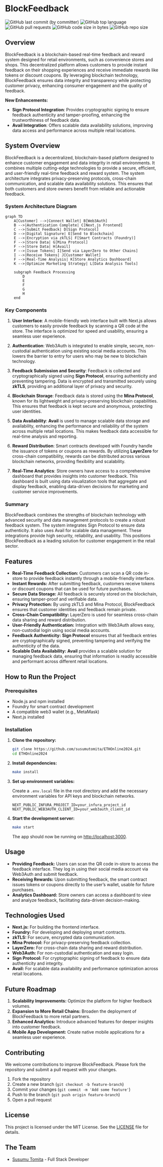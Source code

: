 # BlockFeedback

![GitHub last commit (by committer)](https://img.shields.io/github/last-commit/susumutomita/ETHOnline2024)
![GitHub top language](https://img.shields.io/github/languages/top/susumutomita/ETHOnline2024)
![GitHub pull requests](https://img.shields.io/github/issues-pr/susumutomita/ETHOnline2024)
![GitHub code size in bytes](https://img.shields.io/github/languages/code-size/susumutomita/ETHOnline2024)
![GitHub repo size](https://img.shields.io/github/repo-size/susumutomita/ETHOnline2024)

## Overview

BlockFeedback is a blockchain-based real-time feedback and reward system designed for retail environments, such as convenience stores and shops. This decentralized platform allows customers to provide instant feedback on their shopping experiences and receive immediate rewards like tokens or discount coupons. By leveraging blockchain technology, BlockFeedback ensures data integrity and transparency while protecting customer privacy, enhancing consumer engagement and the quality of feedback.

**New Enhancements:**
- **Sign Protocol Integration**: Provides cryptographic signing to ensure feedback authenticity and tamper-proofing, enhancing the trustworthiness of feedback data.
- **Avail Integration**: Offers scalable data availability solutions, improving data access and performance across multiple retail locations.

## System Overview

BlockFeedback is a decentralized, blockchain-based platform designed to enhance customer engagement and data integrity in retail environments. It combines multiple cutting-edge technologies to provide a secure, efficient, and user-friendly real-time feedback and reward system. The system architecture integrates privacy-preserving protocols, cross-chain communication, and scalable data availability solutions. This ensures that both customers and store owners benefit from reliable and actionable feedback.

### System Architecture Diagram

```mermaid
graph TD
    A[Customer] -->|Connect Wallet| B[Web3Auth]
    B -->|Authentication Complete| C[Next.js Frontend]
    C -->|Submit Feedback| D[Sign Protocol]
    D -->|Digital Signature| E[Send to Blockchain]
    E -->|Encryption via zkTLS| F[Smart Contracts (Foundry)]
    F -->|Store Data| G[Mina Protocol]
    F -->|Store Data| H[Avail]
    F -->|Issue Tokens| I[Send via LayerZero to Other Chains]
    I -->|Receive Tokens| J[Customer Wallet]
    F -->|Real-Time Analysis| K[Store Analytics Dashboard]
    K -->|Optimize Marketing Strategy| L[Data Analysis Tools]

    subgraph Feedback Processing
        D
        E
        F
        G
        H
    end
```

### Key Components

1. **User Interface**: A mobile-friendly web interface built with Next.js allows customers to easily provide feedback by scanning a QR code at the store. The interface is optimized for speed and usability, ensuring a seamless user experience.

2. **Authentication**: Web3Auth is integrated to enable simple, secure, non-custodial authentication using existing social media accounts. This lowers the barrier to entry for users who may be new to blockchain technology.

3. **Feedback Submission and Security**: Feedback is collected and cryptographically signed using **Sign Protocol**, ensuring authenticity and preventing tampering. Data is encrypted and transmitted securely using **zkTLS**, providing an additional layer of privacy and security.

4. **Blockchain Storage**: Feedback data is stored using the **Mina Protocol**, known for its lightweight and privacy-preserving blockchain capabilities. This ensures that feedback is kept secure and anonymous, protecting user identities.

5. **Data Availability**: **Avail** is used to manage scalable data storage and availability, enhancing the performance and reliability of the system across multiple retail locations. This makes feedback data accessible for real-time analysis and reporting.

6. **Reward Distribution**: Smart contracts developed with Foundry handle the issuance of tokens or coupons as rewards. By utilizing **LayerZero** for cross-chain compatibility, rewards can be distributed across various blockchain networks, providing flexibility and scalability.

7. **Real-Time Analytics**: Store owners have access to a comprehensive dashboard that provides insights into customer feedback. This dashboard is built using data visualization tools that aggregate and display feedback, enabling data-driven decisions for marketing and customer service improvements.

### Summary

BlockFeedback combines the strengths of blockchain technology with advanced security and data management protocols to create a robust feedback system.
The system integrates Sign Protocol to ensure data authenticity. It also uses Avail for scalable data management. These integrations provide high security, reliability, and usability. This positions BlockFeedback as a leading solution for customer engagement in the retail sector.

## Features

- **Real-Time Feedback Collection:** Customers can scan a QR code in-store to provide feedback instantly through a mobile-friendly interface.
- **Instant Rewards:** After submitting feedback, customers receive tokens or discount coupons that can be used for future purchases.
- **Secure Data Storage:** All feedback is securely stored on the blockchain, ensuring tamper-proof and verifiable data.
- **Privacy Protection:** By using zkTLS and Mina Protocol, BlockFeedback ensures that customer identities and feedback remain private.
- **Cross-Chain Compatibility:** LayerZero is used for seamless cross-chain data sharing and reward distribution.
- **User-Friendly Authentication:** Integration with Web3Auth allows easy, non-custodial login using social media accounts.
- **Feedback Authenticity:** **Sign Protocol** ensures that all feedback entries are cryptographically signed, preventing tampering and verifying the authenticity of the data.
- **Scalable Data Availability:** **Avail** provides a scalable solution for managing feedback data, ensuring that information is readily accessible and performant across different retail locations.

## How to Run the Project

### Prerequisites

- Node.js and npm installed
- Foundry for smart contract development
- A compatible web3 wallet (e.g., MetaMask)
- Next.js installed

### Installation

1. **Clone the repository:**

   ```bash
   git clone https://github.com/susumutomita/ETHOnline2024.git
   cd ETHOnline2024
   ```

2. **Install dependencies:**

   ```bash
   make install
   ```

3. **Set up environment variables:**

   Create a `.env.local` file in the root directory and add the necessary environment variables for API keys and blockchain networks.

   ```plaintext
   NEXT_PUBLIC_INFURA_PROJECT_ID=your_infura_project_id
   NEXT_PUBLIC_WEB3AUTH_CLIENT_ID=your_web3auth_client_id
   ```

4. **Start the development server:**

   ```bash
   make start
   ```

   The app should now be running on [http://localhost:3000](http://localhost:3000).

## Usage

- **Providing Feedback:** Users can scan the QR code in-store to access the feedback interface. They log in using their social media account via Web3Auth and submit feedback.
- **Receiving Rewards:** Upon submitting feedback, the smart contract issues tokens or coupons directly to the user’s wallet, usable for future purchases.
- **Analytics Dashboard:** Store owners can access a dashboard to view and analyze feedback, facilitating data-driven decision-making.

## Technologies Used

- **Next.js:** For building the frontend interface.
- **Foundry:** For developing and deploying smart contracts.
- **zkTLS:** For secure, encrypted data communication.
- **Mina Protocol:** For privacy-preserving feedback collection.
- **LayerZero:** For cross-chain data sharing and reward distribution.
- **Web3Auth:** For non-custodial authentication and easy login.
- **Sign Protocol:** For cryptographic signing of feedback to ensure data authenticity and integrity.
- **Avail:** For scalable data availability and performance optimization across retail locations.

## Future Roadmap

1. **Scalability Improvements:** Optimize the platform for higher feedback volumes.
2. **Expansion to More Retail Chains:** Broaden the deployment of BlockFeedback to more retail partners.
3. **Enhanced Analytics:** Introduce advanced features for deeper insights into customer feedback.
4. **Mobile App Development:** Create native mobile applications for a seamless user experience.

## Contributing

We welcome contributions to improve BlockFeedback. Please fork the repository and submit a pull request with your changes.

1. Fork the repository
2. Create a new branch (`git checkout -b feature-branch`)
3. Commit your changes (`git commit -m 'Add some feature'`)
4. Push to the branch (`git push origin feature-branch`)
5. Open a pull request

## License

This project is licensed under the MIT License. See the [LICENSE](LICENSE) file for details.

## The Team

- [Susumu Tomita](https://susumutomita.netlify.app/) - Full Stack Developer
